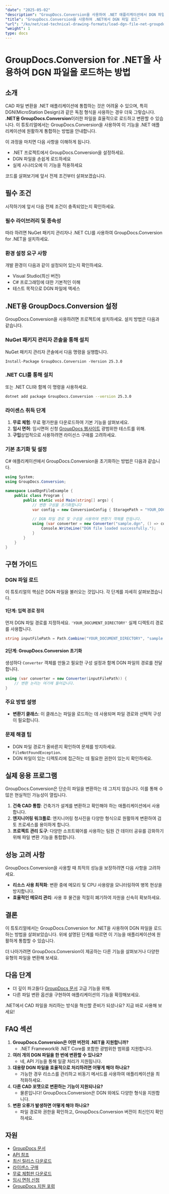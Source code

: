 ```yaml
---
"date": "2025-05-02"
"description": "GroupDocs.Conversion을 사용하여 .NET 애플리케이션에서 DGN 파일을 로드하고 변환하는 방법을 알아보세요. 이 가이드에서는 설정, 코드 예제, 그리고 실제 적용 사례를 다룹니다."
"title": "GroupDocs.Conversion을 사용하여 .NET에서 DGN 파일 로드"
"url": "/ko/net/cad-technical-drawing-formats/load-dgn-file-net-groupdocs-conversion/"
"weight": 1
type: docs
---
```

# GroupDocs.Conversion for .NET을 사용하여 DGN 파일을 로드하는 방법

## 소개

CAD 파일 변환을 .NET 애플리케이션에 통합하는 것은 어려울 수 있으며, 특히 DGN(MicroStation Design)과 같은 독점 형식을 사용하는 경우 더욱 그렇습니다. **.NET용 GroupDocs.Conversion**이러한 파일을 효율적으로 로드하고 변환할 수 있습니다. 이 튜토리얼에서는 GroupDocs.Conversion을 사용하여 이 기능을 .NET 애플리케이션에 원활하게 통합하는 방법을 안내합니다.

이 과정을 마치면 다음 사항을 이해하게 됩니다.
- .NET 프로젝트에서 GroupDocs.Conversion을 설정하세요.
- DGN 파일을 손쉽게 로드하세요
- 실제 시나리오에 이 기능을 적용하세요

코드를 살펴보기에 앞서 전제 조건부터 살펴보겠습니다.

## 필수 조건

시작하기에 앞서 다음 전제 조건이 충족되었는지 확인하세요.

### 필수 라이브러리 및 종속성
따라 하려면 NuGet 패키지 관리자나 .NET CLI를 사용하여 GroupDocs.Conversion for .NET을 설치하세요.

### 환경 설정 요구 사항
개발 환경이 다음과 같이 설정되어 있는지 확인하세요.
- Visual Studio(최신 버전)
- C# 프로그래밍에 대한 기본적인 이해
- 테스트 목적으로 DGN 파일에 액세스

## .NET용 GroupDocs.Conversion 설정

GroupDocs.Conversion을 사용하려면 프로젝트에 설치하세요. 설치 방법은 다음과 같습니다.

### NuGet 패키지 관리자 콘솔을 통해 설치
NuGet 패키지 관리자 콘솔에서 다음 명령을 실행합니다.
```plaintext
Install-Package GroupDocs.Conversion -Version 25.3.0
```

### .NET CLI를 통해 설치
또는 .NET CLI와 함께 이 명령을 사용하세요.
```bash
dotnet add package GroupDocs.Conversion --version 25.3.0
```

### 라이센스 취득 단계
1. **무료 체험**: 무료 평가판을 다운로드하여 기본 기능을 살펴보세요.
2. **임시 면허**: 임시면허 신청 [GroupDocs 웹사이트](https://purchase.groupdocs.com/temporary-license/) 광범위한 테스트를 위해.
3. **구입**상업적으로 사용하려면 라이선스 구매를 고려하세요.

### 기본 초기화 및 설정
C# 애플리케이션에서 GroupDocs.Conversion을 초기화하는 방법은 다음과 같습니다.

```csharp
using System;
using GroupDocs.Conversion;

namespace LoadDgnFileExample {
    public class Program {
        public static void Main(string[] args) {
            // 변환 구성을 초기화합니다
            var config = new ConversionConfig { StoragePath = "YOUR_DOCUMENT_DIRECTORY" };
            
            // DGN 파일 경로 및 구성을 사용하여 변환기 객체를 만듭니다.
            using (var converter = new Converter("sample.dgn", () => config)) {
                Console.WriteLine("DGN file loaded successfully.");
            }
        }
    }
}
```

## 구현 가이드

### DGN 파일 로드
이 튜토리얼의 핵심은 DGN 파일을 불러오는 것입니다. 각 단계를 자세히 살펴보겠습니다.

#### 1단계: 입력 경로 정의
먼저 DGN 파일 경로를 지정하세요. `'YOUR_DOCUMENT_DIRECTORY'` 실제 디렉토리 경로를 사용합니다.

```csharp
string inputFilePath = Path.Combine("YOUR_DOCUMENT_DIRECTORY", "sample.dgn");
```

#### 2단계: GroupDocs.Conversion 초기화
생성하다 `Converter` 객체를 만들고 필요한 구성 설정과 함께 DGN 파일의 경로를 전달합니다.

```csharp
using (var converter = new Converter(inputFilePath)) {
    // 변환 논리는 여기에 들어갑니다.
}
```

### 주요 방법 설명
- **변환기 클래스**: 이 클래스는 파일을 로드하는 데 사용되며 파일 경로와 선택적 구성이 필요합니다.

### 문제 해결 팁
- DGN 파일 경로가 올바른지 확인하여 문제를 방지하세요. `FileNotFoundException`.
- DGN 파일이 있는 디렉토리에 접근하는 데 필요한 권한이 있는지 확인하세요.

## 실제 응용 프로그램
GroupDocs.Conversion은 단순히 파일을 변환하는 데 그치지 않습니다. 이를 통해 수많은 현실적인 가능성이 열립니다.

1. **건축 CAD 통합**: 건축가가 설계를 변환하고 확인해야 하는 애플리케이션에서 사용합니다.
2. **엔지니어링 워크플로**: 엔지니어링 청사진을 다양한 형식으로 원활하게 변환하여 검토 프로세스를 용이하게 합니다.
3. **프로젝트 관리 도구**: 다양한 소프트웨어를 사용하는 팀원 간 데이터 공유를 강화하기 위해 파일 변환 기능을 통합합니다.

## 성능 고려 사항
GroupDocs.Conversion을 사용할 때 최적의 성능을 보장하려면 다음 사항을 고려하세요.
- **리소스 사용 최적화**: 변환 중에 메모리 및 CPU 사용량을 모니터링하여 병목 현상을 방지합니다.
- **효율적인 메모리 관리**: 사용 후 물건을 적절히 폐기하여 자원을 신속히 확보하세요.

## 결론
이 튜토리얼에서는 GroupDocs.Conversion for .NET을 사용하여 DGN 파일을 로드하는 방법을 살펴보았습니다. 위에 설명된 단계를 따르면 이 기능을 애플리케이션에 원활하게 통합할 수 있습니다. 

더 나아가려면 GroupDocs.Conversion이 제공하는 다른 기능을 살펴보거나 다양한 유형의 파일을 변환해 보세요.

## 다음 단계
- 더 깊이 파고들다 [GroupDocs 문서](https://docs.groupdocs.com/conversion/net/) 고급 기능을 위해.
- 다른 파일 변환 옵션을 구현하여 애플리케이션의 기능을 확장해보세요.

.NET에서 CAD 파일을 처리하는 방식을 혁신할 준비가 되셨나요? 지금 바로 사용해 보세요!

## FAQ 섹션
1. **GroupDocs.Conversion은 어떤 버전의 .NET을 지원합니까?**
   - .NET Framework와 .NET Core를 포함한 광범위한 범위를 지원합니다.
2. **여러 개의 DGN 파일을 한 번에 변환할 수 있나요?**
   - 네, API 기능을 통해 일괄 처리가 지원됩니다.
3. **대용량 DGN 파일을 효율적으로 처리하려면 어떻게 해야 하나요?**
   - 가능한 경우 리소스를 관리하고 비동기 메서드를 사용하여 애플리케이션을 최적화하세요.
4. **다른 CAD 포맷으로 변환하는 기능이 지원되나요?**
   - 물론입니다! GroupDocs.Conversion은 DGN 외에도 다양한 형식을 지원합니다.
5. **변환 오류가 발생하면 어떻게 해야 하나요?**
   - 파일 경로와 권한을 확인하고, GroupDocs.Conversion 버전이 최신인지 확인하세요.

## 자원
- [GroupDocs 문서](https://docs.groupdocs.com/conversion/net/)
- [API 참조](https://reference.groupdocs.com/conversion/net/)
- [최신 릴리스 다운로드](https://releases.groupdocs.com/conversion/net/)
- [라이센스 구매](https://purchase.groupdocs.com/buy)
- [무료 체험판 다운로드](https://releases.groupdocs.com/conversion/net/)
- [임시 면허 신청](https://purchase.groupdocs.com/temporary-license/)
- [GroupDocs 지원 포럼](https://forum.groupdocs.com/c/conversion/10)